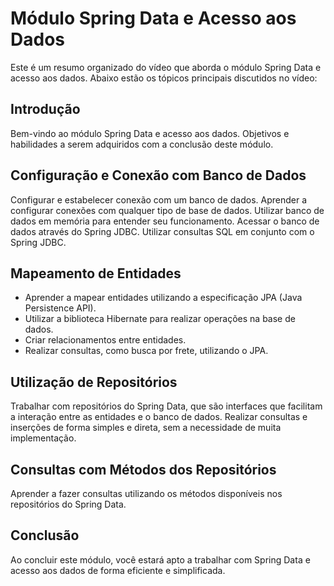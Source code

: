# Módulo Spring Data e Acesso aos Dados
Este é um resumo organizado do vídeo que aborda o módulo Spring Data e acesso aos dados. Abaixo estão os tópicos principais discutidos no vídeo:

## Introdução
Bem-vindo ao módulo Spring Data e acesso aos dados.
Objetivos e habilidades a serem adquiridos com a conclusão deste módulo.

## Configuração e Conexão com Banco de Dados
Configurar e estabelecer conexão com um banco de dados.
Aprender a configurar conexões com qualquer tipo de base de dados.
Utilizar banco de dados em memória para entender seu funcionamento.
Acessar o banco de dados através do Spring JDBC.
Utilizar consultas SQL em conjunto com o Spring JDBC.

## Mapeamento de Entidades
- Aprender a mapear entidades utilizando a especificação JPA (Java Persistence API).
- Utilizar a biblioteca Hibernate para realizar operações na base de dados.
- Criar relacionamentos entre entidades.
- Realizar consultas, como busca por frete, utilizando o JPA.

## Utilização de Repositórios
Trabalhar com repositórios do Spring Data, que são interfaces que facilitam a interação entre as entidades e o banco de dados.
Realizar consultas e inserções de forma simples e direta, sem a necessidade de muita implementação.

## Consultas com Métodos dos Repositórios
Aprender a fazer consultas utilizando os métodos disponíveis nos repositórios do Spring Data.

## Conclusão
Ao concluir este módulo, você estará apto a trabalhar com Spring Data e acesso aos dados de forma eficiente e simplificada.
